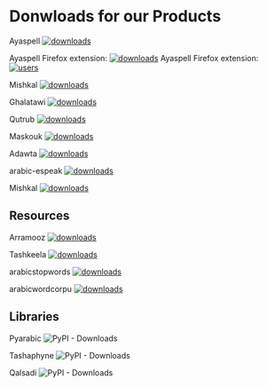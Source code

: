# Donwloads for our Products
Ayaspell [![downloads]( https://img.shields.io/sourceforge/dt/ayaspell.svg)](http://sourceforge.org/projects/ayaspell)

Ayaspell Firefox extension: [![downloads]( https://img.shields.io/amo/dw/arabic-spell-checking-dictiona.svg)](https://addons.mozilla.org/ar/firefox/addon/arabic-spell-checking-dictiona/)
Ayaspell Firefox extension: [![users]( https://img.shields.io/amo/users/arabic-spell-checking-dictiona.svg)](https://addons.mozilla.org/ar/firefox/addon/arabic-spell-checking-dictiona/)

Mishkal [![downloads]( https://img.shields.io/sourceforge/dt/mishkal.svg)](http://sourceforge.org/projects/mishkal)

Ghalatawi [![downloads]( https://img.shields.io/sourceforge/dt/ghalatawi.svg)](http://sourceforge.org/projects/ghalatawi)

Qutrub [![downloads]( https://img.shields.io/sourceforge/dt/qutrub.svg)](http://sourceforge.org/projects/qutrub)

Maskouk [![downloads]( https://img.shields.io/sourceforge/dt/maskouk.svg)](http://sourceforge.org/projects/maskouk)


Adawta [![downloads]( https://img.shields.io/sourceforge/dt/adawat.svg)](http://sourceforge.org/projects/adawat)


arabic-espeak  [![downloads]( https://img.shields.io/sourceforge/dt/arabic-espeak.svg)](http://sourceforge.org/projects/arabic-espeak)

Mishkal [![downloads]( https://img.shields.io/sourceforge/dm/mishkal.svg)](http://sourceforge.org/projects/mishkal)

## Resources

Arramooz [![downloads]( https://img.shields.io/sourceforge/dt/arramooz.svg)](http://sourceforge.org/projects/arramooz)

Tashkeela [![downloads]( https://img.shields.io/sourceforge/dt/tashkeela.svg)](http://sourceforge.org/projects/tashkeela)

arabicstopwords [![downloads]( https://img.shields.io/sourceforge/dt/arabicstopwords.svg)](http://sourceforge.org/projects/arabicstopwords)

arabicwordcorpu  [![downloads]( https://img.shields.io/sourceforge/dt/arabicwordcorpu.svg)](http://sourceforge.org/projects/arabicwordcorpu)

## Libraries 

Pyarabic ![PyPI - Downloads](https://img.shields.io/pypi/dm/pyarabic)

Tashaphyne ![PyPI - Downloads](https://img.shields.io/pypi/dm/tashaphyne)

Qalsadi ![PyPI - Downloads](https://img.shields.io/pypi/dm/qalsadi)


